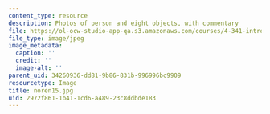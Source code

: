```yaml
---
content_type: resource
description: Photos of person and eight objects, with commentary
file: https://ol-ocw-studio-app-qa.s3.amazonaws.com/courses/4-341-introduction-to-photography-fall-2002/2972f8611b411cd6a48923c8ddbde183_noren15.jpg
file_type: image/jpeg
image_metadata:
  caption: ''
  credit: ''
  image-alt: ''
parent_uid: 34260936-dd81-9b86-831b-996996bc9909
resourcetype: Image
title: noren15.jpg
uid: 2972f861-1b41-1cd6-a489-23c8ddbde183
---
```

